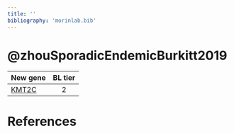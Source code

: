 ```yaml
---
title: ''
bibliography: 'morinlab.bib'
---
```


# @zhouSporadicEndemicBurkitt2019
|New gene|BL tier|
|:-|:-:|
|[KMT2C](KMT2C)|2 |

# References

